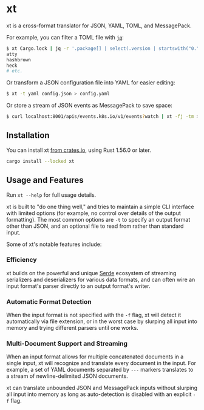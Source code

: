 # xt

xt is a cross-format translator for JSON, YAML, TOML, and MessagePack.

For example, you can filter a TOML file with [`jq`][jq]:

```sh
$ xt Cargo.lock | jq -r '.package[] | select(.version | startswith("0.")).name'
atty
hashbrown
heck
# etc.
```

Or transform a JSON configuration file into YAML for easier editing:

```sh
$ xt -t yaml config.json > config.yaml
```

Or store a stream of JSON events as MessagePack to save space:

```sh
$ curl localhost:8001/apis/events.k8s.io/v1/events?watch | xt -fj -tm > events.msgpack
```

## Installation

You can install xt [from crates.io][crate], using Rust 1.56.0 or later.

```sh
cargo install --locked xt
```

[crate]: https://crates.io/crates/xt

## Usage and Features

Run `xt --help` for full usage details.

xt is built to "do one thing well," and tries to maintain a simple CLI interface
with limited options (for example, no control over details of the output
formatting). The most common options are `-t` to specify an output format other
than JSON, and an optional file to read from rather than standard input.

Some of xt's notable features include:

### Efficiency

xt builds on the powerful and unique [Serde][serde] ecosystem of streaming
serializers and deserializers for various data formats, and can often wire an
input format's parser directly to an output format's writer.

### Automatic Format Detection

When the input format is not specified with the `-f` flag, xt will detect it
automatically via file extension, or in the worst case by slurping all input
into memory and trying different parsers until one works.

### Multi-Document Support and Streaming

When an input format allows for multiple concatenated documents in a single
input, xt will recognize and translate every document in the input. For example,
a set of YAML documents separated by `---` markers translates to a stream of
newline-delimited JSON documents.

xt can translate unbounded JSON and MessagePack inputs without slurping all
input into memory as long as auto-detection is disabled with an explicit `-f`
flag.

[jq]: https://stedolan.github.io/jq/
[serde]: https://serde.rs/
